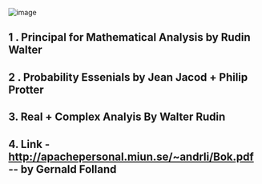 
![image](https://github.com/Siddhartha082/Probability--Primer--notes-links-PDF-All-Free/assets/110781138/c2ac5084-005b-4b9d-a2dd-afc57ef7ca6e)


## 1 . Principal for Mathematical Analysis by Rudin Walter

## 2 . Probability Essenials  by  Jean Jacod +  Philip Protter

## 3.  Real + Complex Analyis By Walter Rudin

## 4.  Link  - http://apachepersonal.miun.se/~andrli/Bok.pdf  --  by Gernald Folland

